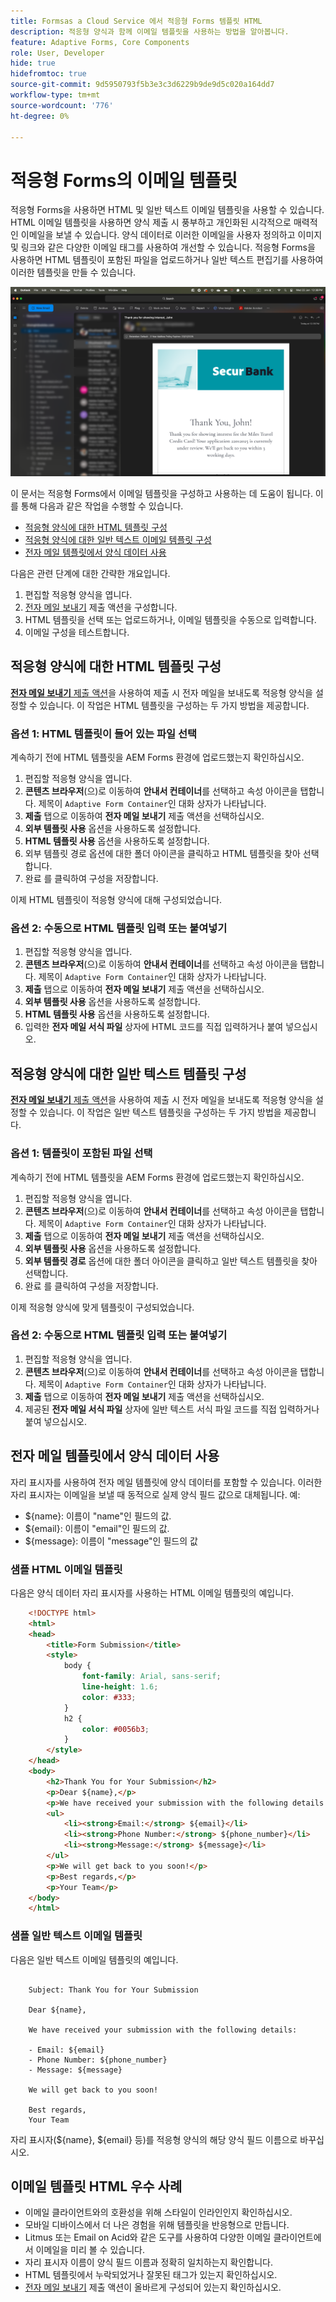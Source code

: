 ```yaml
---
title: Formsas a Cloud Service 에서 적응형 Forms 템플릿 HTML
description: 적응형 양식과 함께 이메일 템플릿을 사용하는 방법을 알아봅니다.
feature: Adaptive Forms, Core Components
role: User, Developer
hide: true
hidefromtoc: true
source-git-commit: 9d5950793f5b3e3c3d6229b9de9d5c020a164dd7
workflow-type: tm+mt
source-wordcount: '776'
ht-degree: 0%

---
```


# 적응형 Forms의 이메일 템플릿

적응형 Forms을 사용하면 HTML 및 일반 텍스트 이메일 템플릿을 사용할 수 있습니다. HTML 이메일 템플릿을 사용하면 양식 제출 시 풍부하고 개인화된 시각적으로 매력적인 이메일을 보낼 수 있습니다. 양식 데이터로 이러한 이메일을 사용자 정의하고 이미지 및 링크와 같은 다양한 이메일 태그를 사용하여 개선할 수 있습니다. 적응형 Forms을 사용하면 HTML 템플릿이 포함된 파일을 업로드하거나 일반 텍스트 편집기를 사용하여 이러한 템플릿을 만들 수 있습니다.

![HTML 전자 메일 템플릿](/help/forms/assets/html-email.png)

이 문서는 적응형 Forms에서 이메일 템플릿을 구성하고 사용하는 데 도움이 됩니다. 이를 통해 다음과 같은 작업을 수행할 수 있습니다.

* [적응형 양식에 대한 HTML 템플릿 구성](#configure-an-html-template-for-an-adaptive-form)
* [적응형 양식에 대한 일반 텍스트 이메일 템플릿 구성](#configure-a-plain-text-template-for-an-adaptive-form)
* [전자 메일 템플릿에서 양식 데이터 사용](#use-form-data-in-your-email-templates)


다음은 관련 단계에 대한 간략한 개요입니다.

1. 편집할 적응형 양식을 엽니다.
1. [전자 메일 보내기](/help/forms/configure-submit-action-send-email.md) 제출 액션을 구성합니다.
1. HTML 템플릿을 선택 또는 업로드하거나, 이메일 템플릿을 수동으로 입력합니다.
1. 이메일 구성을 테스트합니다.

## 적응형 양식에 대한 HTML 템플릿 구성

[**전자 메일 보내기** 제출 액션](/help/forms/configure-submit-action-send-email.md)을 사용하여 제출 시 전자 메일을 보내도록 적응형 양식을 설정할 수 있습니다. 이 작업은 HTML 템플릿을 구성하는 두 가지 방법을 제공합니다.

### 옵션 1: HTML 템플릿이 들어 있는 파일 선택

계속하기 전에 HTML 템플릿을 AEM Forms 환경에 업로드했는지 확인하십시오.

1. 편집할 적응형 양식을 엽니다.
1. **콘텐츠 브라우저**(으)로 이동하여 **안내서 컨테이너**&#x200B;를 선택하고 속성 아이콘을 탭합니다. 제목이 `Adaptive Form Container`인 대화 상자가 나타납니다.
1. **제출** 탭으로 이동하여 **전자 메일 보내기** 제출 액션을 선택하십시오.
1. **외부 템플릿 사용** 옵션을 사용하도록 설정합니다.
1. **HTML 템플릿 사용** 옵션을 사용하도록 설정합니다.
1. 외부 템플릿 경로 옵션에 대한 폴더 아이콘을 클릭하고 HTML 템플릿을 찾아 선택합니다.
1. 완료 를 클릭하여 구성을 저장합니다.

이제 HTML 템플릿이 적응형 양식에 대해 구성되었습니다.

### 옵션 2: 수동으로 HTML 템플릿 입력 또는 붙여넣기

1. 편집할 적응형 양식을 엽니다.
1. **콘텐츠 브라우저**(으)로 이동하여 **안내서 컨테이너**&#x200B;를 선택하고 속성 아이콘을 탭합니다. 제목이 `Adaptive Form Container`인 대화 상자가 나타납니다.
1. **제출** 탭으로 이동하여 **전자 메일 보내기** 제출 액션을 선택하십시오.
1. **외부 템플릿 사용** 옵션을 사용하도록 설정합니다.
1. **HTML 템플릿 사용** 옵션을 사용하도록 설정합니다.
1. 입력한 **전자 메일 서식 파일** 상자에 HTML 코드를 직접 입력하거나 붙여 넣으십시오.


## 적응형 양식에 대한 일반 텍스트 템플릿 구성

[**전자 메일 보내기** 제출 액션](/help/forms/configure-submit-action-send-email.md)을 사용하여 제출 시 전자 메일을 보내도록 적응형 양식을 설정할 수 있습니다. 이 작업은 일반 텍스트 템플릿을 구성하는 두 가지 방법을 제공합니다.

### 옵션 1: 템플릿이 포함된 파일 선택

계속하기 전에 HTML 템플릿을 AEM Forms 환경에 업로드했는지 확인하십시오.

1. 편집할 적응형 양식을 엽니다.
1. **콘텐츠 브라우저**(으)로 이동하여 **안내서 컨테이너**&#x200B;를 선택하고 속성 아이콘을 탭합니다. 제목이 `Adaptive Form Container`인 대화 상자가 나타납니다.
1. **제출** 탭으로 이동하여 **전자 메일 보내기** 제출 액션을 선택하십시오.
1. **외부 템플릿 사용** 옵션을 사용하도록 설정합니다.
1. **외부 템플릿 경로** 옵션에 대한 폴더 아이콘을 클릭하고 일반 텍스트 템플릿을 찾아 선택합니다.
1. 완료 를 클릭하여 구성을 저장합니다.

이제 적응형 양식에 맞게 템플릿이 구성되었습니다.

### 옵션 2: 수동으로 HTML 템플릿 입력 또는 붙여넣기

1. 편집할 적응형 양식을 엽니다.
1. **콘텐츠 브라우저**(으)로 이동하여 **안내서 컨테이너**&#x200B;를 선택하고 속성 아이콘을 탭합니다. 제목이 `Adaptive Form Container`인 대화 상자가 나타납니다.
1. **제출** 탭으로 이동하여 **전자 메일 보내기** 제출 액션을 선택하십시오.
1. 제공된 **전자 메일 서식 파일** 상자에 일반 텍스트 서식 파일 코드를 직접 입력하거나 붙여 넣으십시오.

## 전자 메일 템플릿에서 양식 데이터 사용

자리 표시자를 사용하여 전자 메일 템플릿에 양식 데이터를 포함할 수 있습니다. 이러한 자리 표시자는 이메일을 보낼 때 동적으로 실제 양식 필드 값으로 대체됩니다. 예:

* ${name}: 이름이 &quot;name&quot;인 필드의 값.
* ${email}: 이름이 &quot;email&quot;인 필드의 값.
* ${message}: 이름이 &quot;message&quot;인 필드의 값

### 샘플 HTML 이메일 템플릿

다음은 양식 데이터 자리 표시자를 사용하는 HTML 이메일 템플릿의 예입니다.

```HTML
    <!DOCTYPE html>
    <html>
    <head>
        <title>Form Submission</title>
        <style>
            body {
                font-family: Arial, sans-serif;
                line-height: 1.6;
                color: #333;
            }
            h2 {
                color: #0056b3;
            }
        </style>
    </head>
    <body>
        <h2>Thank You for Your Submission</h2>
        <p>Dear ${name},</p>
        <p>We have received your submission with the following details:</p>
        <ul>
            <li><strong>Email:</strong> ${email}</li>
            <li><strong>Phone Number:</strong> ${phone_number}</li>
            <li><strong>Message:</strong> ${message}</li>
        </ul>
        <p>We will get back to you soon!</p>
        <p>Best regards,</p>
        <p>Your Team</p>
    </body>
    </html>
```

### 샘플 일반 텍스트 이메일 템플릿

다음은 일반 텍스트 이메일 템플릿의 예입니다.

```TXT
    
    Subject: Thank You for Your Submission
    
    Dear ${name},
    
    We have received your submission with the following details:
    
    - Email: ${email}
    - Phone Number: ${phone_number}
    - Message: ${message}
    
    We will get back to you soon!
    
    Best regards,
    Your Team
```

자리 표시자(${name}, ${email} 등)를 적응형 양식의 해당 양식 필드 이름으로 바꾸십시오.

## 이메일 템플릿 HTML 우수 사례

* 이메일 클라이언트와의 호환성을 위해 스타일이 인라인인지 확인하십시오.
* 모바일 디바이스에서 더 나은 경험을 위해 템플릿을 반응형으로 만듭니다.
* Litmus 또는 Email on Acid와 같은 도구를 사용하여 다양한 이메일 클라이언트에서 이메일을 미리 볼 수 있습니다.
* 자리 표시자 이름이 양식 필드 이름과 정확히 일치하는지 확인합니다.
* HTML 템플릿에서 누락되었거나 잘못된 태그가 있는지 확인하십시오.
* [전자 메일 보내기](/help/forms/configure-submit-action-send-email.md) 제출 액션이 올바르게 구성되어 있는지 확인하십시오.
